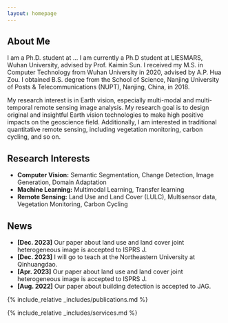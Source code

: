 ```yaml
---
layout: homepage
---
```


## About Me

I am a Ph.D. student at ...
I am currently a Ph.D student at LIESMARS, Wuhan University, advised by Prof. Kaimin Sun. I received my M.S. in Computer Technology from Wuhan University in 2020, advised by A.P. Hua Zou.
I obtained B.S. degree from the School of Science, Nanjing University of Posts & Telecommunications (NUPT), Nanjing, China, in 2018.

My research interest is in Earth vision, especially multi-modal and multi-temporal remote sensing image analysis. My research goal is to design original and insightful Earth vision technologies to make high positive impacts on the geoscience field. Additionally, I am interested in traditional quantitative remote sensing, including vegetation monitoring, carbon cycling, and so on.

## Research Interests

- **Computer Vision:** Semantic Segmentation, Change Detection, Image Generation, Domain Adaptation
- **Machine Learning:** Multimodal Learning, Transfer learning
- **Remote Sensing:** Land Use and Land Cover (LULC), Multisensor data, Vegetation Monitoring, Carbon Cycling

## News

- **[Dec. 2023]** Our paper about land use and land cover joint heterogeneous image is accepted to ISPRS J.
- **[Dec. 2023]** I will go to teach at the Northeastern University at Qinhuangdao.
- **[Apr. 2023]** Our paper about land use and land cover joint heterogeneous image is accepted to ISPRS J.
- **[Aug. 2022]** Our paper about building detection is accepted to JAG.

{% include_relative _includes/publications.md %}

{% include_relative _includes/services.md %}
